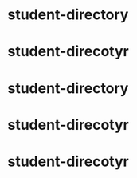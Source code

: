 # student-directory
# student-direcotyr
# student-directory
# student-direcotyr
# student-direcotyr
